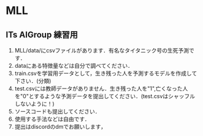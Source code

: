 # MLL

## ITs AIGroup 練習用

1.  MLL/data/にcsvファイルがあります．有名なタイタニック号の生死予測です．
1.  dataにある特徴量などは自分で調べてください．
2.  train.csvを学習用データとして，生き残った人を予測するモデルを作成して下さい．(分類)
3.  test.csvには教師データがありません．生き残った人を"1",亡くなった人を"0"とするような予測データを提出してください．(test.csvはシャッフルしないように！)
4.  ソースコードも提出してください．
5.  使用する手法などは自由です．
6.  提出はdiscordのdmでお願いします，
